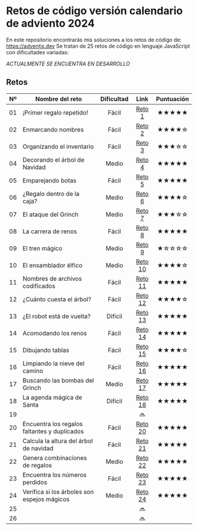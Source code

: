 # Retos de código versión calendario de adviento 2024

En este repositorio encontrarás mis soluciones a los retos de código de: https://adventjs.dev
Se tratan de 25 retos de código en lenguaje JavaScript con dificultades variadas: 

*ACTUALMENTE SE ENCUENTRA EN DESARROLLO*

## Retos
| Nº | Nombre del reto | Dificultad | Link | Puntuación |
| :-: | --- | :-: | :-: | :-: |
| 01  | ¡Primer regalo repetido! | Fácil | [Reto 1](https://github.com/Sara-404/adventjs-2024/blob/main/reto1.md) | ★★★★★ |
| 02  | Enmarcando nombres | Fácil | [Reto 2](https://github.com/Sara-404/adventjs-2024/blob/main/reto2.md) | ★★★★☆ |
| 03  | Organizando el inventario | Fácil | [Reto 3](https://github.com/Sara-404/adventjs-2024/blob/main/reto3.md) | ★★★☆☆ |
| 04  | Decorando el árbol de Navidad | Medio | [Reto 4](https://github.com/Sara-404/adventjs-2024/blob/main/reto4.md) | ★★★★★ |
| 05  | Emparejando botas | Fácil | [Reto 5](https://github.com/Sara-404/adventjs-2024/blob/main/reto5.md) | ★★★★★ |
| 06  | ¿Regalo dentro de la caja? | Medio | [Reto 6](https://github.com/Sara-404/adventjs-2024/blob/main/reto6.md) | ★★★★☆ |
| 07  | El ataque del Grinch | Medio | [Reto 7](https://github.com/Sara-404/adventjs-2024/blob/main/reto7.md) | ★★★☆☆ |
| 08  | La carrera de renos | Fácil | [Reto 8](https://github.com/Sara-404/adventjs-2024/blob/main/reto8.md) | ★★★★★ |
| 09  | El tren mágico | Medio | [Reto 9](https://github.com/Sara-404/adventjs-2024/blob/main/reto9.md) | ★☆☆☆☆ |
| 10  | El ensamblador élfico | Medio | [Reto 10](https://github.com/Sara-404/adventjs-2024/blob/main/reto10.md) | ★★★★☆ |
| 11  | Nombres de archivos codificados | Fácil | [Reto 11](https://github.com/Sara-404/adventjs-2024/blob/main/reto11.md) | ★★★★★ |
| 12  | ¿Cuánto cuesta el árbol? | Fácil | [Reto 12](https://github.com/Sara-404/adventjs-2024/blob/main/reto12.md) | ★★★★☆ |
| 13  | ¿El robot está de vuelta? | Difícil | [Reto 13](https://github.com/Sara-404/adventjs-2024/blob/main/reto13.md) | ★★★★★ |
| 14  | Acomodando los renos | Fácil | [Reto 14](https://github.com/Sara-404/adventjs-2024/blob/main/reto14.md) | ★★★★★ |
| 15  | Dibujando tablas | Fácil | [Reto 15](https://github.com/Sara-404/adventjs-2024/blob/main/reto15.md) | ★★★★☆ |
| 16  | Limpiando la nieve del camino | Fácil | [Reto 16](https://github.com/Sara-404/adventjs-2024/blob/main/reto16.md) | ★★★★★ |
| 17  | Buscando las bombas del Grinch | Medio | [Reto 17](https://github.com/Sara-404/adventjs-2024/blob/main/reto17.md) | ★★★★★ |
| 18  | La agenda mágica de Santa | Difícil | [Reto 18](https://github.com/Sara-404/adventjs-2024/blob/main/reto18.md) | ★★★★★ |
| 19  |   |  | :soon: |  |
| 20  | Encuentra los regalos faltantes y duplicados | Fácil | [Reto 20](https://github.com/Sara-404/adventjs-2024/blob/main/reto20.md) | ★★★★★ |
| 21  | Calcula la altura del árbol de navidad | Fácil | [Reto 21](https://github.com/Sara-404/adventjs-2024/blob/main/reto21.md) | ★★★★★ |
| 22  | Genera combinaciones de regalos | Medio | [Reto 22](https://github.com/Sara-404/adventjs-2024/blob/main/reto22.md) | ★★★★★ |
| 23  | Encuentra los números perdidos | Fácil | [Reto 23](https://github.com/Sara-404/adventjs-2024/blob/main/reto23.md) | ★★★★★ |
| 24  | Verifica si los árboles son espejos mágicos | Medio | [Reto 24](https://github.com/Sara-404/adventjs-2024/blob/main/reto24.md) | ★★★★★ |
| 25  |   |  | :soon: |  |
| 26  |   |  | :soon: |  |
